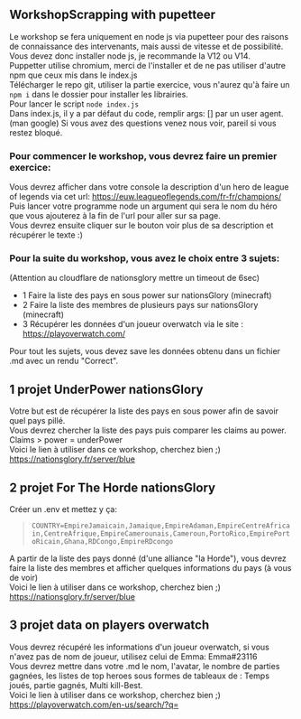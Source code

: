 ## WorkshopScrapping with pupetteer

Le workshop se fera uniquement en node js via pupetteer pour des raisons de connaissance des intervenants, mais aussi de vitesse et de possibilité.  
Vous devez donc installer node js, je recommande la V12 ou V14.  
Puppetter utilise chromium, merci de l'installer et de ne pas utiliser d'autre npm que ceux mis dans le index.js  
Télécharger le repo git, utiliser la partie exercice, vous n'aurez qu'à faire un `npm i` dans le dossier pour installer les librairies.  
Pour lancer le script `node index.js`  
Dans index.js, il y a par défaut du code, remplir args: [] par un user agent. (man google)
Si vous avez des questions venez nous voir, pareil si vous restez bloqué.

### Pour commencer le workshop, vous devrez faire un premier exercice:

Vous devrez afficher dans votre console la description d'un hero de league of legends via cet url:
https://euw.leagueoflegends.com/fr-fr/champions/  
Puis lancer votre programme node un argument qui sera le nom du héro que vous ajouterez à la fin de l'url pour aller sur sa page.  
Vous devrez ensuite cliquer sur le bouton voir plus de sa description et récupérer le texte :)

### Pour la suite du workshop, vous avez le choix entre 3 sujets:

(Attention au cloudflare de nationsglory mettre un timeout de 6sec)

- 1 Faire la liste des pays en sous power sur nationsGlory (minecraft)
- 2 Faire la liste des membres de plusieurs pays sur nationsGlory (minecraft)
- 3 Récupérer les données d'un joueur overwatch via le site : https://playoverwatch.com/

Pour tout les sujets, vous devez save les données obtenu dans un fichier .md avec un rendu "Correct".

## 1 projet UnderPower nationsGlory

Votre but est de récupérer la liste des pays en sous power afin de savoir quel pays pillé.  
Vous devrez chercher la liste des pays puis comparer les claims au power.  
Claims > power = underPower  
Voici le lien à utiliser dans ce workshop, cherchez bien ;)  
https://nationsglory.fr/server/blue

## 2 projet For The Horde nationsGlory

Créer un .env et mettez y ça:

> `COUNTRY=EmpireJamaicain,Jamaique,EmpireAdaman,EmpireCentreAfricain,CentreAfrique,EmpireCamerounais,Cameroun,PortoRico,EmpirePortoRicain,Ghana,RDCongo,EmpireRDcongo`

A partir de la liste des pays donné (d'une alliance "la Horde"), vous devrez faire la liste des membres et afficher quelques informations du pays (à vous de voir)  
Voici le lien à utiliser dans ce workshop, cherchez bien ;)  
https://nationsglory.fr/server/blue

## 3 projet data on players overwatch

Vous devrez récupéré les informations d'un joueur overwatch, si vous n'avez pas de nom de joueur, utilisez celui de Emma: Emma#23116  
Vous devrez mettre dans votre .md le nom, l'avatar, le nombre de parties gagnées, les listes de top heroes sous formes de tableaux de : Temps joués, partie gagnés, Multi kill-Best.  
Voici le lien à utiliser dans ce workshop, cherchez bien ;)  
https://playoverwatch.com/en-us/search/?q=
